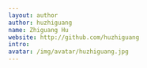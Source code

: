 ```yaml
---
layout: author
author: huzhiguang
name: Zhiguang Hu
website: http://github.com/huzhiguang
intro: 
avatar: /img/avatar/huzhiguang.jpg
---
```

